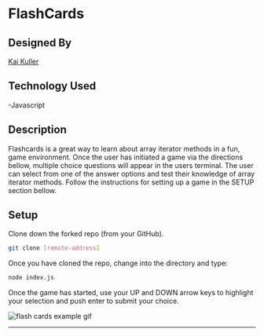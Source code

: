 # FlashCards

## Designed By

[Kai Kuller](https://github.com/kavakai)

## Technology Used

-Javascript

## Description

Flashcards is a great way to learn about array iterator methods in a fun, game environment. Once the user has initiated a game via the directions bellow, multiple choice questions will appear in the users terminal. The user can select from one of the answer options and test their knowledge of array iterator methods. Follow the instructions for setting up a game in the SETUP section bellow.

## Setup

Clone down the forked repo (from your GitHub). 

```bash
git clone [remote-address] 
```

Once you have cloned the repo, change into the directory and type:


```bash
node index.js
```

Once the game has started, use your UP and DOWN arrow keys to highlight your selection and push enter to submit your choice.


![flash cards example gif](https://media.giphy.com/media/E7jkxLWjuoR2hFr82Y/giphy.gif)

---

